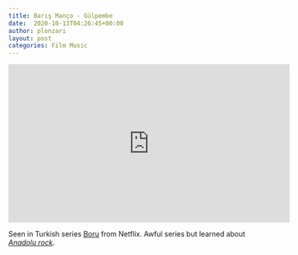 ```yaml
---
title: Barış Manço - Gülpembe
date:  2020-10-13T04:26:45+00:00
author: plonzari
layout: post
categories: Film Music
---
```


<iframe width="560" height="315" src="https://www.youtube.com/embed/zd8IFDgQCUc" frameborder="0" allow="accelerometer; autoplay; clipboard-write; encrypted-media; gyroscope; picture-in-picture" allowfullscreen></iframe>

Seen in Turkish series 
<a href="https://www.imdb.com/title/tt7146600/" data-type="URL" data-id="https://www.imdb.com/title/tt7146600/">Boru</a> 
from Netflix. Awful series but learned about _<a href="https://en.wikipedia.org/wiki/Anatolian_rock" data-type="URL" data-id="https://en.wikipedia.org/wiki/Anatolian_rock">Anadolu rock</a>_.